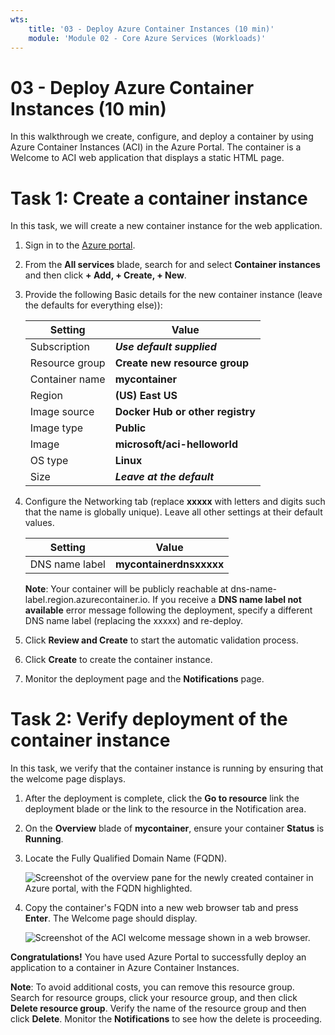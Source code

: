 ```yaml
---
wts:
    title: '03 - Deploy Azure Container Instances (10 min)'
    module: 'Module 02 - Core Azure Services (Workloads)'
---
```


# 03 - Deploy Azure Container Instances (10 min)

In this walkthrough we create, configure, and deploy a container by using Azure Container Instances (ACI) in the Azure Portal. The container is a Welcome to ACI web application that displays a static HTML page. 

# Task 1: Create a container instance 

In this task, we will create a new container instance for the web application.  

1. Sign in to the [Azure portal](https://portal.azure.com).

2. From the **All services** blade, search for and select **Container instances** and then click **+ Add, + Create, + New**. 

3. Provide the following Basic details for the new container instance  (leave the defaults for everything else)): 

	| Setting| Value|
	|----|----|
	| Subscription | ***Use default supplied*** |
	| Resource group | **Create new resource group** |
	| Container name| **mycontainer**|
	| Region | **(US) East US** |
	| Image source| **Docker Hub or other registry**|
	| Image type| **Public**|
	| Image| **microsoft/aci-helloworld**|
	| OS type| **Linux** |
	| Size| ***Leave at the default***|


4. Configure the Networking tab (replace **xxxxx** with letters and digits such that the name is globally unique). Leave all other settings at their default values.

	| Setting| Value|
	|--|--|
	| DNS name label| **mycontainerdnsxxxxx** |

	
	**Note**: Your container will be publicly reachable at dns-name-label.region.azurecontainer.io. If you receive a **DNS name label not available** error message following the deployment, specify a different DNS name label (replacing the xxxxx) and re-deploy. 

5. Click **Review and Create** to start the automatic validation process.

6. Click **Create** to create the container instance. 

7. Monitor the deployment page and the **Notifications** page. 


# Task 2: Verify deployment of the container instance

In this task, we verify that the container instance is running by ensuring that the welcome page displays.

1. After the deployment is complete, click the **Go to resource** link the deployment blade or the link to the resource in the Notification area.

2. On the **Overview** blade of **mycontainer**, ensure your container **Status** is **Running**. 

3. Locate the Fully Qualified Domain Name (FQDN).

	![Screenshot of the overview pane for the newly created container in Azure portal, with the FQDN highlighted. ](../images/0202.png)

2. Copy the container's FQDN into a new web browser tab and press **Enter**. The Welcome page should display. 

	![Screenshot of the ACI welcome message shown in a web browser.](../images/0203.png)


**Congratulations!** You have used Azure Portal to successfully deploy an application to a container in Azure Container Instances.

**Note**: To avoid additional costs, you can remove this resource group. Search for resource groups, click your resource group, and then click **Delete resource group**. Verify the name of the resource group and then click **Delete**. Monitor the **Notifications** to see how the delete is proceeding.
